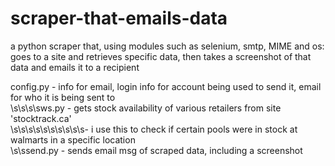 # scraper-that-emails-data <br />
a python scraper that, using modules such as selenium, smtp, MIME and os: <br />
goes to a site and retrieves specific data, then takes a screenshot of that data and emails it to a recipient<br />


config.py - info for email, login info for account being used to send it, email for who it is being sent to <br />
\s\s\s\sws.py - gets stock availability of various retailers from site 'stocktrack.ca' <br />
\s\s\s\s\s\s\s\s\s\s- i use this to check if certain pools were in stock at walmarts in a specific location <br />
\s\ssend.py - sends email msg of scraped data, including a screenshot <br />
